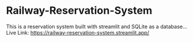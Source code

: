 # Railway-Reservation-System
This is a reservation system built with streamlit and SQLite as a database...
Live Link: https://railway-reservation-system.streamlit.app/
